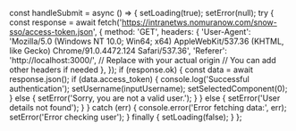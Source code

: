 const handleSubmit = async () => {
  setLoading(true);
  setError(null);
  try {
    const response = await fetch('https://intranetws.nomuranow.com/snow-sso/access-token.json', {
      method: 'GET',
      headers: {
        'User-Agent': 'Mozilla/5.0 (Windows NT 10.0; Win64; x64) AppleWebKit/537.36 (KHTML, like Gecko) Chrome/91.0.4472.124 Safari/537.36',
        'Referer': 'http://localhost:3000/',  // Replace with your actual origin
        // You can add other headers if needed
      },
    });
    if (response.ok) {
      const data = await response.json();
      if (data.access_token) {
        console.log('Successful authentication');
        setUsername(inputUsername);
        setSelectedComponent(0);
      } else {
        setError('Sorry, you are not a valid user.');
      }
    } else {
      setError('User details not found');
    }
  } catch (err) {
    console.error('Error fetching data:', err);
    setError('Error checking user');
  } finally {
    setLoading(false);
  }
};
